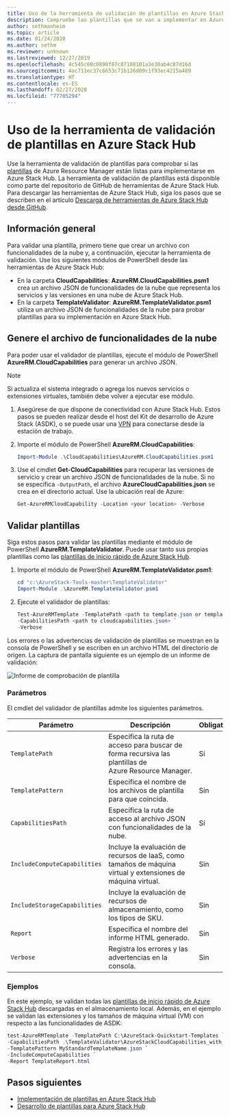 ```yaml
---
title: Uso de la herramienta de validación de plantillas en Azure Stack Hub
description: Compruebe las plantillas que se van a implementar en Azure Stack Hub con una herramienta de validación de plantillas.
author: sethmanheim
ms.topic: article
ms.date: 01/24/2020
ms.author: sethm
ms.reviewer: unknown
ms.lastreviewed: 12/27/2019
ms.openlocfilehash: 4c545c60c0890f87c87108101a3e30ab4c87d16d
ms.sourcegitcommit: 4ac711ec37c6653c71b126d09c1f93ec4215a489
ms.translationtype: HT
ms.contentlocale: es-ES
ms.lasthandoff: 02/27/2020
ms.locfileid: "77705294"
---
```

# <a name="use-the-template-validation-tool-in-azure-stack-hub"></a>Uso de la herramienta de validación de plantillas en Azure Stack Hub

Use la herramienta de validación de plantillas para comprobar si las [plantillas](azure-stack-arm-templates.md) de Azure Resource Manager están listas para implementarse en Azure Stack Hub. La herramienta de validación de plantillas está disponible como parte del repositorio de GitHub de herramientas de Azure Stack Hub. Para descargar las herramientas de Azure Stack Hub, siga los pasos que se describen en el artículo [Descarga de herramientas de Azure Stack Hub desde GitHub](../operator/azure-stack-powershell-download.md).

## <a name="overview"></a>Información general

Para validar una plantilla, primero tiene que crear un archivo con funcionalidades de la nube y, a continuación, ejecutar la herramienta de validación. Use los siguientes módulos de PowerShell desde las herramientas de Azure Stack Hub:

- En la carpeta **CloudCapabilities**: **AzureRM.CloudCapabilities.psm1** crea un archivo JSON de funcionalidades de la nube que representa los servicios y las versiones en una nube de Azure Stack Hub.
- En la carpeta **TemplateValidator**: **AzureRM.TemplateValidator.psm1** utiliza un archivo JSON de funcionalidades de la nube para probar plantillas para su implementación en Azure Stack Hub.

## <a name="build-the-cloud-capabilities-file"></a>Genere el archivo de funcionalidades de la nube

Para poder usar el validador de plantillas, ejecute el módulo de PowerShell **AzureRM.CloudCapabilities** para generar un archivo JSON.

>[!NOTE]
> Si actualiza el sistema integrado o agrega los nuevos servicios o extensiones virtuales, también debe volver a ejecutar ese módulo.

1. Asegúrese de que dispone de conectividad con Azure Stack Hub. Estos pasos se pueden realizar desde el host del Kit de desarrollo de Azure Stack (ASDK), o se puede usar una [VPN](../asdk/asdk-connect.md#connect-to-azure-stack-using-vpn) para conectarse desde la estación de trabajo.
2. Importe el módulo de PowerShell **AzureRM.CloudCapabilities**:

    ```powershell
    Import-Module .\CloudCapabilities\AzureRM.CloudCapabilities.psm1
    ```

3. Use el cmdlet **Get-CloudCapabilities** para recuperar las versiones de servicio y crear un archivo JSON de funcionalidades de la nube. Si no se especifica `-OutputPath`, el archivo **AzureCloudCapabilities.json** se crea en el directorio actual. Use la ubicación real de Azure:

    ```powershell
    Get-AzureRMCloudCapability -Location <your location> -Verbose
    ```

## <a name="validate-templates"></a>Validar plantillas

Siga estos pasos para validar las plantillas mediante el módulo de PowerShell **AzureRM.TemplateValidator**. Puede usar tanto sus propias plantillas como las [plantillas de inicio rápido de Azure Stack Hub](https://github.com/Azure/AzureStack-QuickStart-Templates).

1. Importe el módulo de PowerShell **AzureRM.TemplateValidator.psm1**:

    ```powershell
    cd "c:\AzureStack-Tools-master\TemplateValidator"
    Import-Module .\AzureRM.TemplateValidator.psm1
    ```

2. Ejecute el validador de plantillas:

    ```powershell
    Test-AzureRMTemplate -TemplatePath <path to template.json or template folder> `
    -CapabilitiesPath <path to cloudcapabilities.json> `
    -Verbose
    ```

Los errores o las advertencias de validación de plantillas se muestran en la consola de PowerShell y se escriben en un archivo HTML del directorio de origen. La captura de pantalla siguiente es un ejemplo de un informe de validación:

![Informe de comprobación de plantilla](./media/azure-stack-validate-templates/image1.png)

### <a name="parameters"></a>Parámetros

El cmdlet del validador de plantillas admite los siguientes parámetros.

| Parámetro | Descripción | Obligatorio |
| ----- | -----| ----- |
| `TemplatePath` | Especifica la ruta de acceso para buscar de forma recursiva las plantillas de Azure Resource Manager. | Sí |
| `TemplatePattern` | Especifica el nombre de los archivos de plantilla para que coincida. | Sin |
| `CapabilitiesPath` | Especifica la ruta de acceso al archivo JSON con funcionalidades de la nube. | Sí |
| `IncludeComputeCapabilities` | Incluye la evaluación de recursos de IaaS, como tamaños de máquina virtual y extensiones de máquina virtual. | Sin |
| `IncludeStorageCapabilities` | Incluye la evaluación de recursos de almacenamiento, como los tipos de SKU. | Sin |
| `Report` | Especifica el nombre del informe HTML generado. | Sin |
| `Verbose` | Registra los errores y las advertencias en la consola. | Sin|

### <a name="examples"></a>Ejemplos

En este ejemplo, se validan todas las [plantillas de inicio rápido de Azure Stack Hub](https://github.com/Azure/AzureStack-QuickStart-Templates) descargadas en el almacenamiento local. Además, en el ejemplo se validan las extensiones y los tamaños de máquina virtual (VM) con respecto a las funcionalidades de ASDK:

```powershell
test-AzureRMTemplate -TemplatePath C:\AzureStack-Quickstart-Templates `
-CapabilitiesPath .\TemplateValidator\AzureStackCloudCapabilities_with_AddOns_20170627.json `
-TemplatePattern MyStandardTemplateName.json `
-IncludeComputeCapabilities `
-Report TemplateReport.html
```

## <a name="next-steps"></a>Pasos siguientes

- [Implementación de plantillas en Azure Stack Hub](azure-stack-arm-templates.md)
- [Desarrollo de plantillas para Azure Stack Hub](azure-stack-develop-templates.md)
